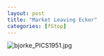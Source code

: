 ```yaml
---
layout: post
title: "Market Leaving Ecker"
categories: [fStop]
---
```

<img alt="bjorke_PICS1951.jpg" src="http://www.botzilla.com/blog/archives/pix2014/bjorke_PICS1951.jpg" class="img-responsive" border="0" />


<!--more-->

